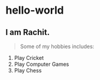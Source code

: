 # hello-world
## I am Rachit.
> Some of my hobbies includes:
1. Play Cricket
2. Play Computer Games
3. Play Chess
